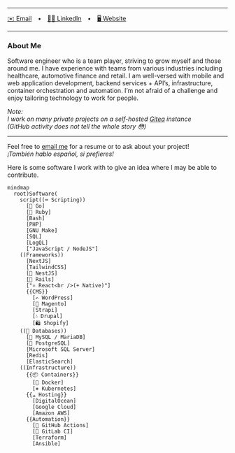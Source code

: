-----

[✉️ Email](mailto:logan@loganstellway.com) • [👨‍💼 LinkedIn](https://linkedin.com/in/lstellway/) • [🖥️ Website](https://loganstellway.com)

-----

### About Me

Software engineer who is a team player, striving to grow myself and those around me. I have experience with teams from various industries including healthcare, automotive finance and retail. I am well-versed with mobile and web application development, backend services + API&rsquo;s, infrastructure, container orchestration and automation. I&rsquo;m not afraid of a challenge and enjoy tailoring technology to work for people. 

_Note:_<br />
_I work on many private projects on a self-hosted [Gitea](https://about.gitea.com) instance_<br />
_(GitHub activity does not tell the whole story 😳)_

-----

Feel free to [email me](mailto:logan@loganstellway.com) for a resume or to ask about your project!<br />
_¡También hablo español, si prefieres!_

Here is some software I work with to give an idea where I may be able to contribute.

```mermaid
mindmap
  root)Software(
    script((⌨️ Scripting))
      [🦫 Go]
      [💎 Ruby]
      [Bash]
      [PHP]
      [GNU Make]
      [SQL]
      [LogQL]
      ["JavaScript / NodeJS"]
    ((Frameworks))
      [NextJS]
      [TailwindCSS]
      [🐯 NestJS]
      [🚊 Rails]
      ["⚛️ React<br />(+ Native)"]
      {{CMS}}
        [✍️ WordPress]
        [🛒 Magento]
        [Strapi]
        [💧 Drupal]
        [🛍️ Shopify]
    ((💾 Databases))
      [🐬 MySQL / MariaDB]
      [🐘 PostgreSQL]
      [Microsoft SQL Server]
      [Redis]
      [ElasticSearch]
    ((Infrastructure))
      {{📦 Containers}}
        [🐳 Docker]
        [⎈ Kubernetes]
      {{☁️ Hosting}}
        [DigitalOcean]
        [Google Cloud]
        [Amazon AWS]
      {{Automation}}
        [🐙 GitHub Actions]
        [🦊 GitLab CI]
        [Terraform]
        [Ansible]
```

<!--
**lstellway/lstellway** is a ✨ _special_ ✨ repository because its `README.md` (this file) appears on your GitHub profile.

Here are some ideas to get you started:

- 🔭 I’m currently working on ...
- 🌱 I’m currently learning ...
- 👯 I’m looking to collaborate on ...
- 🤔 I’m looking for help with ...
- 💬 Ask me about ...
- 📫 How to reach me: ...
- 😄 Pronouns: ...
- ⚡ Fun fact: ...
-->

